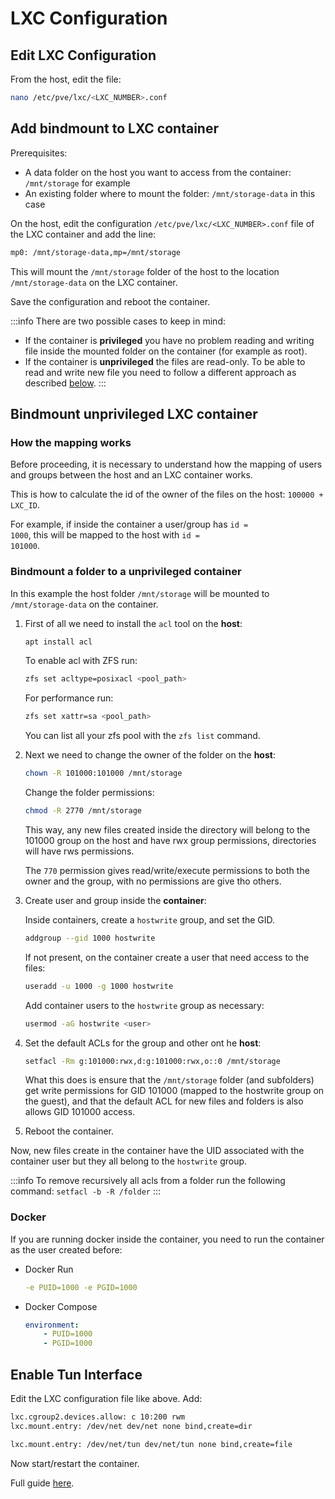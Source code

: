 # LXC Configuration

## Edit LXC Configuration
From the host, edit the file:
```bash
nano /etc/pve/lxc/<LXC_NUMBER>.conf
```

## Add bindmount to LXC container
Prerequisites:
- A data folder on the host you want to access from the container: <code>/mnt/storage</code> for example
- An existing folder where to mount the folder: <code>/mnt/storage-data</code> in this case

On the host, edit the configuration <code>/etc/pve/lxc/<LXC_NUMBER>.conf</code> file of the LXC container and add the line:
```txt
mp0: /mnt/storage-data,mp=/mnt/storage
```

This will mount the <code>/mnt/storage</code> folder of the host to the location <code>/mnt/storage-data</code> on the LXC container.

Save the configuration and reboot the container.

:::info
There are two possible cases to keep in mind:
- If the container is **privileged** you have no problem reading and writing file inside the mounted folder on the container (for example as root).
- If the container is **unprivileged** the files are read-only. To be able to read and write new file you need to follow a different approach as described [below](#bindmount-unprivileged-lxc-container).
:::

## Bindmount unprivileged LXC container

### How the mapping works
Before proceeding, it is necessary to understand how the mapping of users and groups between the host and an LXC container works.

This is how to calculate the id of the owner of the files on the host: <code>100000 + LXC_ID</code>.

For example, if inside the container a user/group has <code>id = 1000</code>, this will be mapped to the host with <code>id = 101000</code>.

### Bindmount a folder to a unprivileged container
In this example the host folder <code>/mnt/storage</code> will be mounted to <code>/mnt/storage-data</code> on the container.

1. First of all we need to install the <code>acl</code> tool on the **host**:

    ```bash
    apt install acl
    ``` 

    To enable acl with ZFS run:
    ```bash
    zfs set acltype=posixacl <pool_path>
    ``` 

    For performance run:
    ```bash
    zfs set xattr=sa <pool_path>
    ```

    You can list all your zfs pool with the <code>zfs list</code> command.

2. Next we need to change the owner of the folder on the **host**:

    ```bash
    chown -R 101000:101000 /mnt/storage
    ```

    Change the folder permissions:
    ```bash
    chmod -R 2770 /mnt/storage
    ```

    This way, any new files created inside the directory will belong to the 101000 group on the host and have rwx group permissions, directories will have rws permissions.

    The <code>770</code> permission gives read/write/execute permissions to both the owner and the group, with no permissions are give tho others.

3. Create user and group inside the **container**:

    Inside containers, create a <code>hostwrite</code> group, and set the GID.
    ```bash
    addgroup --gid 1000 hostwrite
    ```

    If not present, on the container create a user that need access to the files:
    ```bash
    useradd -u 1000 -g 1000 hostwrite
    ```

    Add container users to the <code>hostwrite</code> group as necessary:
    ```bash
    usermod -aG hostwrite <user>
    ```

4. Set the default ACLs for the group and other ont he **host**:

    ```bash
    setfacl -Rm g:101000:rwx,d:g:101000:rwx,o::0 /mnt/storage
    ```

    What this does is ensure that the <code>/mnt/storage</code> folder (and subfolders) get write permissions for GID 101000 (mapped to the hostwrite group on the guest), and that the default ACL for new files and folders is also allows GID 101000 access.

5. Reboot the container.

Now, new files create in the container have the UID associated with the container user but they all belong to the <code>hostwrite</code> group.

:::info
To remove recursively all acls from a folder run the following command: <code>setfacl -b -R /folder</code>
:::

### Docker
If you are running docker inside the container, you need to run the container as the user created before:

- Docker Run
    ```yml
    -e PUID=1000 -e PGID=1000
    ```
- Docker Compose
    ```yml
    environment:
        - PUID=1000
        - PGID=1000
    ```

## Enable Tun Interface
Edit the LXC configuration file like above.
Add:
<Badge type="tip" text="privileged container" />

```txt
lxc.cgroup2.devices.allow: c 10:200 rwm
lxc.mount.entry: /dev/net dev/net none bind,create=dir
```

<Badge type="tip" text="unprivileged container" />

```txt
lxc.mount.entry: /dev/net/tun dev/net/tun none bind,create=file
```

Now start/restart the container.


Full guide <a href="https://pve.proxmox.com/wiki/OpenVPN_in_LXC" target="_blank" rel="noreferrer">here</a>.